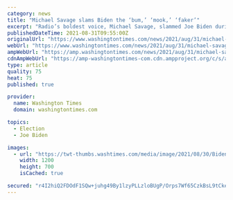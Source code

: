 ```yaml
---
category: news
title: "Michael Savage slams Biden the ‘bum,’ ‘mook,’ ‘faker’"
excerpt: "Radio’s boldest voice, Michael Savage, slammed Joe Biden during an interview as a “bum,” a “failure,” a “mook,” a “faker” for his Afghanistan withdrawal, and outright blamed the president for getting people killed."
publishedDateTime: 2021-08-31T09:55:00Z
originalUrl: "https://www.washingtontimes.com/news/2021/aug/31/michael-savage-slams-joe-biden-bum-mook-faker/"
webUrl: "https://www.washingtontimes.com/news/2021/aug/31/michael-savage-slams-joe-biden-bum-mook-faker/"
ampWebUrl: "https://amp.washingtontimes.com/news/2021/aug/31/michael-savage-slams-joe-biden-bum-mook-faker/"
cdnAmpWebUrl: "https://amp-washingtontimes-com.cdn.ampproject.org/c/s/amp.washingtontimes.com/news/2021/aug/31/michael-savage-slams-joe-biden-bum-mook-faker/"
type: article
quality: 75
heat: 75
published: true

provider:
  name: Washington Times
  domain: washingtontimes.com

topics:
  - Election
  - Joe Biden

images:
  - url: "https://twt-thumbs.washtimes.com/media/image/2021/08/30/Biden_81646.jpg-0b46b_c0-0-6000-3500_s1200x700.jpg?d0cce8be4950beca0410149b2b60a47cc71c6403"
    width: 1200
    height: 700
    isCached: true

secured: "r4I2hiQ2FDOdF1SQw+juhg49By1lzyPLLzloBUgP/Orps7Wf65CzkBsL9tCkevl/ntlghcxTC+GGibrIqHVhzv1seKUvIqxLKaVpdd9v342WAxR5zTc5XtS9jtrHZfQOW5WpHu8t9xKAQW5iznKEskamhgC+WX7rsZHmP4NxfDlZ+wSQPyTpyVKrW2O/zSARaXRSrIv9CRcQB41u6uOGEQE4FalefKuQM0t82zPI0BbQOpBZ25OOD1gf/VDFjup1YVYwy4kNcJz0AQ1SDAVIEQLpjthrp+mS+Z/J5qwcLvcBfyJz/ILkMtHAdwDb1/kBLGmCsg60xedlGW4bweP2yDZfIy2KWvxp8lvmlyY830k=;KaBQYreCFtZ5XhG+euFSQQ=="
---
```


